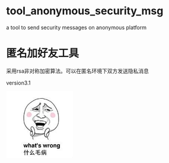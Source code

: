 # tool_anonymous_security_msg
a tool to send security messages on anonymous platform


# 匿名加好友工具
采用rsa非对称加密算法。可以在匿名环境下双方发送隐私消息

version3.1

![image](https://github.com/AngelSXD/sxd_first_repository/blob/master/images/20160615165142.png)
